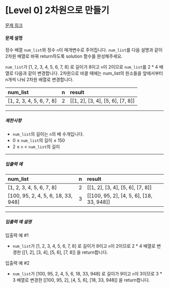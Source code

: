 # [Level 0] 2차원으로 만들기

[문제 링크](https://school.programmers.co.kr/learn/courses/30/lessons/120842)

#### 문제 설명

정수 배열 ```num_list```와 정수 ```n```이 매개변수로 주어집니다. ```num_list```를 다음 설명과 같이 2차원 배열로 바꿔 return하도록 solution 함수를 완성해주세요.

```num_list```가 [1, 2, 3, 4, 5, 6, 7, 8] 로 길이가 8이고 ```n```이 2이므로 ```num_list```를 2 * 4 배열로 다음과 같이 변경합니다. 2차원으로 바꿀 때에는 num_list의 원소들을 앞에서부터 n개씩 나눠 2차원 배열로 변경합니다.

|num_list|n|result|
|:---|:---|:---|
|[1, 2, 3, 4, 5, 6, 7, 8]|2|[[1, 2], [3, 4], [5, 6], [7, 8]]|

---

##### 제한사항

- ```num_list```의 길이는 ```n```의 배 수개입니다.
- 0 ≤ ```num_list```의 길이 ≤ 150
- 2 ≤ ```n``` < ```num_list```의 길이

---

##### 입출력 예

|num_list|n|result|
|:---|:---|:---|
|[1, 2, 3, 4, 5, 6, 7, 8]|2|[[1, 2], [3, 4], [5, 6], [7, 8]]|
|[100, 95, 2, 4, 5, 6, 18, 33, 948]|3|[[100, 95, 2], [4, 5, 6], [18, 33, 948]]|

---

##### 입출력 예 설명

입출력 예 #1

- ```num_list```가 [1, 2, 3, 4, 5, 6, 7, 8] 로 길이가 8이고 ```n```이 2이므로 2 * 4 배열로 변경한 [[1, 2], [3, 4], [5, 6], [7, 8]] 을 return합니다.

입출력 예 #2

- ```num_list```가 [100, 95, 2, 4, 5, 6, 18, 33, 948] 로 길이가 9이고 ```n```이 3이므로 3 * 3 배열로 변경한 [[100, 95, 2], [4, 5, 6], [18, 33, 948]] 을 return합니다.
